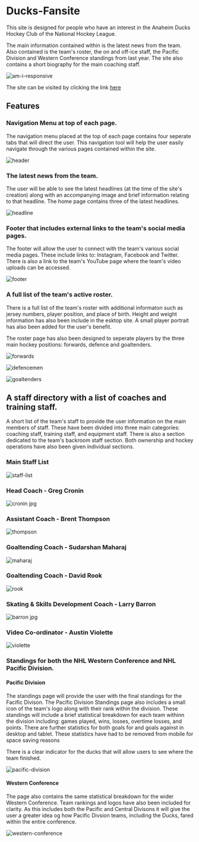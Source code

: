 # Ducks-Fansite


This site is designed for people who have an interest in the Anaheim Ducks Hockey Club of the National Hockey League.


The main information contained within is the latest news from the team. Also contained is the team's roster, the on and off-ice staff, the Pacific Division and Western Conference standings from last year. The site also contains a short biography for the main coaching staff.


![am-i-responsive](https://github.com/user-attachments/assets/e542992b-63e9-4ff0-b977-578aff6c947c)

The site can be visited by clicking the link [here](https://paddyhockey1.github.io/Ducks-Fansite/)


## Features


### Navigation Menu at top of each page.


The navigation menu placed at the top of each page contains four seperate tabs that will direct the user. This navigation tool will help the user easily navigate through the various pages contained within the site.


![header](https://github.com/user-attachments/assets/1ebfee1b-6652-463e-9f72-8e30290c4131)


### The latest news from the team.

The user will be able to see the latest headlines (at the time of the site's creation) along with an accompanying image and brief information relating to  that headline. The home page contains three of the latest headlines.


![headline](https://github.com/user-attachments/assets/949d3280-de3c-4e82-ae29-e68bd3855e2e)


### Footer that includes external links to the team's social media pages.


The footer will allow the user to connect with the team's various social media pages. These include links to: Instagram, Facebook and Twitter. There is also a link to the team's YouTube page where the team's video uploads can be accessed.


![footer](https://github.com/paddyhockey1/Final-Project/assets/170856162/6b110041-68b8-47b1-8e35-474b6b611813)


### A full list of the team's active roster.


There is a full list of the team's roster with additional informaton such as jersey numbers, player position, and place of birth. Height and weight information has also been include in the esktop site. A small player portrait has also been added for the user's benefit.


The roster page has also been designed to seperate players by the three main hockey positions: forwards, defence and goaltenders. 


![forwards](https://github.com/user-attachments/assets/2c09d7a9-a1da-4ebc-a595-8c09ee27a89a)


![defencemen](https://github.com/user-attachments/assets/5afac56d-88bc-41f4-ad38-e9a5ed3c34e4)


![goaltenders](https://github.com/user-attachments/assets/2d1b7eb4-604d-4507-9d16-a14d1bcd8f3d)


## A staff directory with a list of coaches and training staff.


A short list of the team's  staff to provide the user information on the main members of staff. These have been divided into three main categories: coaching staff, training staff, and equipment staff.
There is also a section dedicated to the team's backroom staff section. Both ownership and hockey operations have also been given individual sections.


### Main Staff List


![staff-list](https://github.com/user-attachments/assets/102de6ca-9531-4974-871e-7bae3ab149ec)


### Head Coach - Greg Cronin


![cronin jpg](https://github.com/user-attachments/assets/c50abd3c-b50a-4861-bf91-e998c4dd3cae)


### Assistant Coach - Brent Thompson


![thompson](https://github.com/user-attachments/assets/91bbecdc-4d2c-4b07-9c29-ff816a384d42)


### Goaltending Coach - Sudarshan Maharaj


![maharaj](https://github.com/user-attachments/assets/a622e94b-7b4c-4f07-b971-2ae0c9204361)


### Goaltending Coach - David Rook


![rook](https://github.com/user-attachments/assets/b94afbb0-4705-439f-9db5-fa3578aaa1d0)


### Skating & Skills Development Coach - Larry Barron


![barron jpg](https://github.com/user-attachments/assets/e658b6ed-e68b-4724-96c8-da0ab11f684d)


### Video Co-ordinator - Austin Violette


![violette](https://github.com/user-attachments/assets/6e018b1e-8b1e-404f-90dd-054f3c76f89a)


### Standings for both the NHL Western Conference and NHL Pacific Division.


#### Pacific Division


The standings page will provide the user with the final standings for the Facific Divison. The Pacific Division Standings page also includes a small icon of the team's logo along with their rank within the division. These standings will include a brief statistical breakdown for each team withinn the division including: games played, wins, losses, overtime losses, and points. There are further statistics for both goals for and goals against in desktop and tablet. These statistics have had to be removed from mobile for space saving reasons


There is a clear indicator for the ducks that will allow users to see where the team finished.


![pacific-division](https://github.com/user-attachments/assets/47b89168-9283-4bc9-bff1-85d65c582b7a)


#### Western Conference


The page also contains the same statistical breakdown for the wider Western Conference. Team rankings and logos have also been included for clarity. As this includes both the Pacific and Central Divisons it will give the user a greater idea og how Pacific Divsion teams, including the Ducks, fared within the entire conference.


![western-conference](https://github.com/user-attachments/assets/2412d0cf-47a8-4816-a6bb-e96a8bf3db15)


